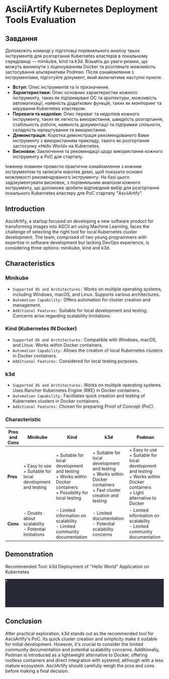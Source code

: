 # AsciiArtify Kubernetes Deployment Tools Evaluation

## Завдання 

Допоможіть команді у підготовці порівняльного аналізу трьох інструментів для розгортання Kubernetes кластерів в локальному середовищі — minikube, kind та k3d. Візьміть до уваги ризики, що можуть виникнути з ліцензуванням Docker та розгляньте можливість застосування альтернативи Podman. Після ознайомлення з інструментами, підготуйте документ, який включатиме наступні пункти:

- **Вступ:** Опис інструментів та їх призначення.  
- **Характеристики:** Опис основних характеристик кожного інструменту, таких як підтримувані ОС та архітектури, можливість автоматизації, наявність додаткових функцій, таких як моніторинг та керування Kubernetes кластером.  
- **Переваги та недоліки:** Опис переваг та недоліків кожного інструменту, таких як легкість використання, швидкість розгортання, стабільність роботи, наявність документації та підтримки спільноти, складність налаштування та використання.  
- **Демонстрація:** Коротка демонстрація рекомендованого Вами інструменту з використанням прикладу, такого як розгортання застосунку «Hello World» на Kubernetes.
- **Висновки:** Заключення та рекомендації щодо використання кожного інструменту в PoC для стартапу.  

Інженер повинен провести практичне ознайомлення з кожним інструментом та записати коротке демо, щоб показати основні можливості рекомендованого інструменту. На базі цього задокументувати висновок, з порівняльним аналізом кожного інструменту, що допоможе зробити відповідний вибір для розгортання локального Kubernetes кластеру для PoC стартапу "AsciiArtify".


## Introduction
AsciiArtify, a startup focused on developing a new software product for transforming images into ASCII art using Machine Learning, faces the challenge of selecting the right tool for local Kubernetes cluster development. The team, comprised of two young programmers with expertise in software development but lacking DevOps experience, is considering three options: minikube, kind and k3d.

## Characteristics
### Minikube
- `Supported OS and Architectures:` Works on multiple operating systems, including Windows, macOS, and Linux. Supports various architectures.  
- `Automation Capability:` Offers automation for cluster creation and management.
- `Additional Features:` Suitable for local development and testing. Concerns arise regarding scalability limitations.  

### Kind (Kubernetes IN Docker)
- `Supported OS and Architectures:` Compatible with Windows, macOS, and Linux. Works within Docker containers.  
- `Automation Capability:` Allows the creation of local Kubernetes clusters in Docker containers.  
- `Additional Features:` Considered for local testing purposes.

### k3d
- `Supported OS and Architectures:` Works on multiple operating systems. Uses Rancher Kubernetes Engine (RKE) in Docker containers.
- `Automation Capability:` Facilitates quick creation and testing of Kubernetes clusters in Docker containers.
- `Additional Features:` Chosen for preparing Proof of Concept (PoC).

### Characteristic

| **Pros and Cons**                               | **Minikube**                                     | **Kind**                                         | **k3d**                                          | **Podman**                                       |
|--------------------------------------------------|--------------------------------------------------|--------------------------------------------------|--------------------------------------------------|--------------------------------------------------|
| **Pros**                                      | + Easy to use<br>+ Suitable for local development and testing | + Suitable for local development and testing<br>+ Works within Docker containers<br>+ Possibility for local testing | + Suitable for local development and testing<br>+ Works within Docker containers<br>+ Fast cluster creation and testing | + Easy to use<br>+ Suitable for local development and testing<br>+ Works within Docker containers<br>+ Light alternative to Docker |
| **Cons**                                      | - Doubts about scalability<br>- Potential limitations | - Limited information on scalability<br>- Limited community documentation | - Limited documentation<br>- Potential scalability concerns | - Limited information on scalability<br>- Limited community documentation |


## Demonstration
Recommended Tool: k3d  Deployment of "Hello World" Application on Kubernetes  

![Application on Kubernetes](https://github.com/alexmaidan/AsciiArtify/blob/main/artifydemo.gif)


## Conclusion
After practical exploration, k3d stands out as the recommended tool for AsciiArtify's PoC. Its quick cluster creation and simplicity make it suitable for initial development. However, it's crucial to consider the limited community documentation and potential scalability concerns. Additionally, Podman is introduced as a lightweight alternative to Docker, offering rootless containers and direct integration with systemd, although with a less mature ecosystem. AsciiArtify should carefully weigh the pros and cons before making a final decision.
